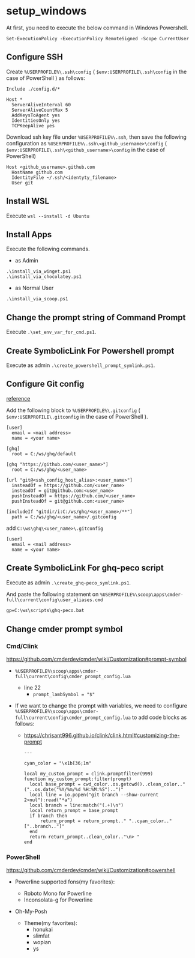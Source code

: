 # setup_windows

At first, you need to execute the below command in Windows Powershell.

```pwsh
Set-ExecutionPolicy -ExecutionPolicy RemoteSigned -Scope CurrentUser
```

## Configure SSH

Create `%USERPROFILE%\.ssh\config` ( `$env:USERPROFILE\.ssh\config` in the case of PowerShell ) as follows:

```text
Include ./config.d/*

Host *
  ServerAliveInterval 60
  ServerAliveCountMax 5
  AddKeysToAgent yes
  IdentitiesOnly yes
  TCPKeepAlive yes
```

Download ssh key file under `%USERPROFILE%\.ssh`, then save the following configuration as `%USERPROFILE%\.ssh\<github_username>\config` ( `$env:USERPROFILE\.ssh\<github_username>\config` in the case of PowerShell)

```text
Host <github_username>.github.com
  HostName github.com
  IdentityFile ~/.ssh/<identyty_filename>
  User git
```

## Install WSL

Execute `wsl --install -d Ubuntu`

## Install Apps

Execute the following commands.

- as Admin

```pwsh
.\install_via_winget.ps1
.\install_via_chocolatey.ps1
```

- as Normal User

```pwsh
.\install_via_scoop.ps1
```

## Change the prompt string of Command Prompt

Execute `.\set_env_var_for_cmd.ps1`.

## Create SymbolicLink For Powershell prompt

Execute as admin `.\create_powershell_prompt_symlink.ps1`.

## Configure Git config

[reference](https://memo.koumei2.com/ghq-%E3%81%A7-github-%E3%81%AE%E8%A4%87%E6%95%B0%E3%81%AE%E3%82%A2%E3%82%AB%E3%82%A6%E3%83%B3%E3%83%88%E3%82%92%E4%BD%BF%E3%81%86/)

Add the following block to `%USERPROFILE%\.gitconfig` ( `$env:USERPROFILE\.gitconfig` in the case of PowerShell ).

```text
[user]
  email = <mail address>
  name = <your name>

[ghq]
  root = C:/ws/ghq/default

[ghq "https://github.com/<user_name>"]
  root = C:/ws/ghq/<user_name>

[url "git@<ssh_config_host_alias>:<user_name>"]
  insteadOf = https://github.com/<user_name>
  insteadOf = git@github.com:<user_name>
  pushInsteadOf = https://github.com/<user_name>
  pushInsteadOf = git@github.com:<user_name>

[includeIf "gitdir/i:C:/ws/ghq/<user_name>/**"]
  path = C:/ws/ghq/<user_name>/.gitconfig
```

add `C:\ws\ghq\<user_name>\.gitconfig`

```text
[user]
  email = <mail address>
  name = <your name>
```

## Create SymbolicLink For ghq-peco script

Execute as admin `.\create_ghq-peco_symlink.ps1`.

And paste the following statement on `%USERPROFILE%\scoop\apps\cmder-full\current\config\user_aliases.cmd`

```cmd
gp=C:\ws\scripts\ghq-peco.bat
```

## Change cmder prompt symbol

### Cmd/Clink

<https://github.com/cmderdev/cmder/wiki/Customization#prompt-symbol>

- `%USERPROFILE%\scoop\apps\cmder-full\current\config\cmder_prompt_config.lua`

  - line 22
    - `prompt_lambSymbol = "$"`

- If we want to change the prompt with variables, we need to configure `%USERPROFILE%\scoop\apps\cmder-full\current\config\cmder_prompt_config.lua` to add code blocks as follows:

  - <https://chrisant996.github.io/clink/clink.html#customizing-the-prompt>

    ```text
    ---

    cyan_color = "\x1b[36;1m"

    local my_custom_prompt = clink.promptfilter(999)
    function my_custom_prompt:filter(prompt)
      local base_prompt = cwd_color..os.getcwd()..clean_color.." ("..os.date("%Y/%m/%d %H:%M:%S")..")"
      local line = io.popen("git branch --show-current 2>nul"):read("*a")
      local branch = line:match("(.+)\n")
      local return_prompt = base_prompt
      if branch then
          return_prompt = return_prompt.." "..cyan_color.."["..branch.."]"
      end
      return return_prompt..clean_color.."\n> "
    end
    ```

### PowerShell

<https://github.com/cmderdev/cmder/wiki/Customization#powershell>

- Powerline supported fons(my favorites):

  - Roboto Mono for Powerline
  - Inconsolata-g for Powerline

- Oh-My-Posh
  - Theme(my favorites):
    - honukai
    - slimfat
    - wopian
    - ys
